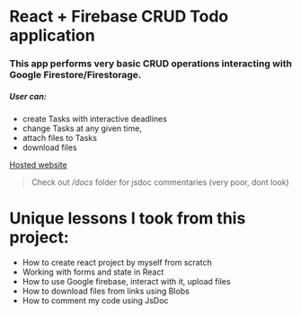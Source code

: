 # React + Firebase CRUD Todo application

### This app performs very basic CRUD operations interacting with Google Firestore/Firestorage.

##### User can:

- create Tasks with interactive deadlines
- change Tasks at any given time,
- attach files to Tasks
- download files


[Hosted website](https://firebase-myown.vercel.app/)

> Check out */docs* folder for jsdoc commentaries (very poor, dont look)

# Unique lessons I took from this project:

- How to create react project by myself from scratch
- Working with forms and state in React
- How to use Google firebase, interact with it, upload files
- How to download files from links using Blobs
- How to comment my code using JsDoc
